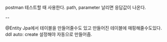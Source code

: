 postman 
테스트할 때 사용한다.
path, parameter 날리면 응답값이 나온다. 

--

@Entity
Jpa에서 테이블을 만들어줄수도 있고 만들어진 테이블에 매핑해줄수도있다.
ddl auto: create 설정해야 자동으로 만들어줌.
